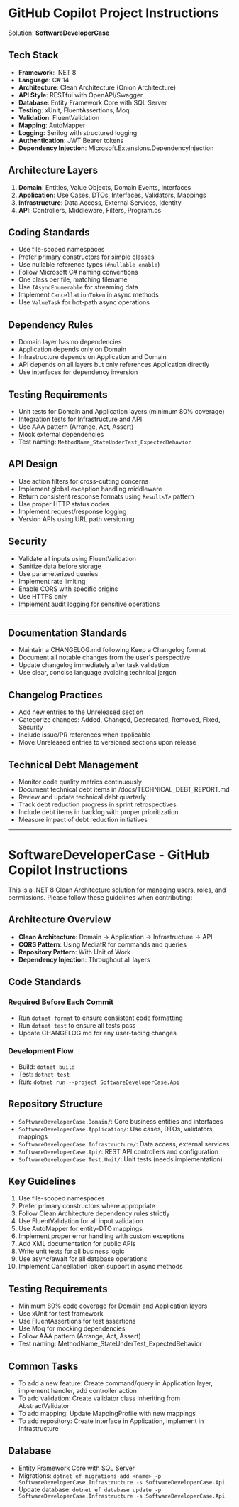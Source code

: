 # GitHub Copilot Project Instructions

Solution: **SoftwareDeveloperCase**

## Tech Stack
- **Framework**: .NET 8
- **Language**: C# 14
- **Architecture**: Clean Architecture (Onion Architecture)
- **API Style**: RESTful with OpenAPI/Swagger
- **Database**: Entity Framework Core with SQL Server
- **Testing**: xUnit, FluentAssertions, Moq
- **Validation**: FluentValidation
- **Mapping**: AutoMapper
- **Logging**: Serilog with structured logging
- **Authentication**: JWT Bearer tokens
- **Dependency Injection**: Microsoft.Extensions.DependencyInjection

## Architecture Layers
1. **Domain**: Entities, Value Objects, Domain Events, Interfaces
2. **Application**: Use Cases, DTOs, Interfaces, Validators, Mappings
3. **Infrastructure**: Data Access, External Services, Identity
4. **API**: Controllers, Middleware, Filters, Program.cs

## Coding Standards
- Use file-scoped namespaces
- Prefer primary constructors for simple classes
- Use nullable reference types (`#nullable enable`)
- Follow Microsoft C# naming conventions
- One class per file, matching filename
- Use `IAsyncEnumerable` for streaming data
- Implement `CancellationToken` in async methods
- Use `ValueTask` for hot-path async operations

## Dependency Rules
- Domain layer has no dependencies
- Application depends only on Domain
- Infrastructure depends on Application and Domain
- API depends on all layers but only references Application directly
- Use interfaces for dependency inversion

## Testing Requirements
- Unit tests for Domain and Application layers (minimum 80% coverage)
- Integration tests for Infrastructure and API
- Use AAA pattern (Arrange, Act, Assert)
- Mock external dependencies
- Test naming: `MethodName_StateUnderTest_ExpectedBehavior`

## API Design
- Use action filters for cross-cutting concerns
- Implement global exception handling middleware
- Return consistent response formats using `Result<T>` pattern
- Use proper HTTP status codes
- Implement request/response logging
- Version APIs using URL path versioning

## Security
- Validate all inputs using FluentValidation
- Sanitize data before storage
- Use parameterized queries
- Implement rate limiting
- Enable CORS with specific origins
- Use HTTPS only
- Implement audit logging for sensitive operations

---

## Documentation Standards
- Maintain a CHANGELOG.md following Keep a Changelog format
- Document all notable changes from the user's perspective
- Update changelog immediately after task validation
- Use clear, concise language avoiding technical jargon

## Changelog Practices
- Add new entries to the Unreleased section
- Categorize changes: Added, Changed, Deprecated, Removed, Fixed, Security
- Include issue/PR references when applicable
- Move Unreleased entries to versioned sections upon release

## Technical Debt Management
- Monitor code quality metrics continuously
- Document technical debt items in /docs/TECHNICAL_DEBT_REPORT.md
- Review and update technical debt quarterly
- Track debt reduction progress in sprint retrospectives
- Include debt items in backlog with proper prioritization
- Measure impact of debt reduction initiatives

---

# SoftwareDeveloperCase - GitHub Copilot Instructions

This is a .NET 8 Clean Architecture solution for managing users, roles, and permissions. Please follow these guidelines when contributing:

## Architecture Overview
- **Clean Architecture**: Domain → Application → Infrastructure → API
- **CQRS Pattern**: Using MediatR for commands and queries
- **Repository Pattern**: With Unit of Work
- **Dependency Injection**: Throughout all layers

## Code Standards

### Required Before Each Commit
- Run `dotnet format` to ensure consistent code formatting
- Run `dotnet test` to ensure all tests pass
- Update CHANGELOG.md for any user-facing changes

### Development Flow
- Build: `dotnet build`
- Test: `dotnet test`
- Run: `dotnet run --project SoftwareDeveloperCase.Api`

## Repository Structure
- `SoftwareDeveloperCase.Domain/`: Core business entities and interfaces
- `SoftwareDeveloperCase.Application/`: Use cases, DTOs, validators, mappings
- `SoftwareDeveloperCase.Infrastructure/`: Data access, external services
- `SoftwareDeveloperCase.Api/`: REST API controllers and configuration
- `SoftwareDeveloperCase.Test.Unit/`: Unit tests (needs implementation)

## Key Guidelines
1. Use file-scoped namespaces
2. Prefer primary constructors where appropriate
3. Follow Clean Architecture dependency rules strictly
4. Use FluentValidation for all input validation
5. Use AutoMapper for entity-DTO mappings
6. Implement proper error handling with custom exceptions
7. Add XML documentation for public APIs
8. Write unit tests for all business logic
9. Use async/await for all database operations
10. Implement CancellationToken support in async methods

## Testing Requirements
- Minimum 80% code coverage for Domain and Application layers
- Use xUnit for test framework
- Use FluentAssertions for test assertions
- Use Moq for mocking dependencies
- Follow AAA pattern (Arrange, Act, Assert)
- Test naming: MethodName_StateUnderTest_ExpectedBehavior

## Common Tasks
- To add a new feature: Create command/query in Application layer, implement handler, add controller action
- To add validation: Create validator class inheriting from AbstractValidator<T>
- To add mapping: Update MappingProfile with new mappings
- To add repository: Create interface in Application, implement in Infrastructure

## Database
- Entity Framework Core with SQL Server
- Migrations: `dotnet ef migrations add <name> -p SoftwareDeveloperCase.Infrastructure -s SoftwareDeveloperCase.Api`
- Update database: `dotnet ef database update -p SoftwareDeveloperCase.Infrastructure -s SoftwareDeveloperCase.Api`
